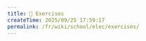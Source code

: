 ```yaml
---
title: 🥷 Exercises
createTime: 2025/09/25 17:59:17
permalink: /fr/wiki/school/elec/exercises/
---
```

